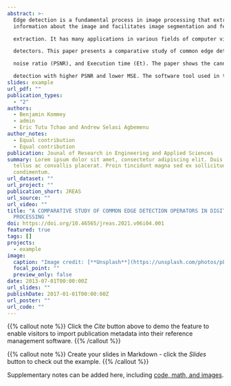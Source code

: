 ```yaml
---
abstract: >-
  Edge detection is a fundamental process in image processing that extracts
  information about the image and facilitates image segmentation and feature

  extraction. It has many applications in various fields of computer vision. Thus, it is very necessary to understand the performance of each of these edge

  detectors. This paper presents a comparative study of common edge detection operators in image processing using mean squared error (MSE), peak signal to

  noise ratio (PSNR), and Execution time (Et). The paper shows the canny edge detector is computationally expensive but provides higher accuracy in edge

  detection with higher PSNR and lower MSE. The software tool used in the project is MATLAB SIMULINK R2020a. 
slides: example
url_pdf: ""
publication_types:
  - "2"
authors:
  - Benjamin Kommey
  - admin
  - Eric Tutu Tchao and Andrew Selasi Agbemenu
author_notes:
  - Equal contribution
  - Equal contribution
publication: Jounal of Research in Engineering and Applied Sciences
summary: Lorem ipsum dolor sit amet, consectetur adipiscing elit. Duis posuere
  tellus ac convallis placerat. Proin tincidunt magna sed ex sollicitudin
  condimentum.
url_dataset: ""
url_project: ""
publication_short: JREAS
url_source: ""
url_video: ""
title: "A COMPARATIVE STUDY OF COMMON EDGE DETECTION OPERATORS IN DIGITAL IMAGE
  PROCESSING "
doi: https://doi.org/10.46565/jreas.2021.v06i04.001
featured: true
tags: []
projects:
  - example
image:
  caption: "Image credit: [**Unsplash**](https://unsplash.com/photos/pLCdAaMFLTE)"
  focal_point: ""
  preview_only: false
date: 2013-07-01T00:00:00Z
url_slides: ""
publishDate: 2017-01-01T00:00:00Z
url_poster: ""
url_code: ""
---
```


{{% callout note %}}
Click the *Cite* button above to demo the feature to enable visitors to import publication metadata into their reference management software.
{{% /callout %}}

{{% callout note %}}
Create your slides in Markdown - click the *Slides* button to check out the example.
{{% /callout %}}

Supplementary notes can be added here, including [code, math, and images](https://wowchemy.com/docs/writing-markdown-latex/).
